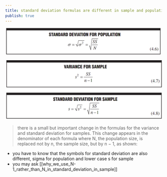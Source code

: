 ```yaml
---
title: standard deviation formulas are different in sample and population
publish: true
---
```



![a](Pastedimage20230705193150.png)


![](Pastedimage20230705193252.png)
>there is a small but important change in the formulas for the variance and standard deviation for samples. This change appears in the denominator of each formula where N, the population size, is replaced not by n, the sample size, but by n − 1, as shown:

- you have to know that the symbols for standard deviation are also different, sigma for population and lower case s for sample
- you may ask [[why_we_use_N-1_rather_than_N_in_standard_deviation_in_sample]]